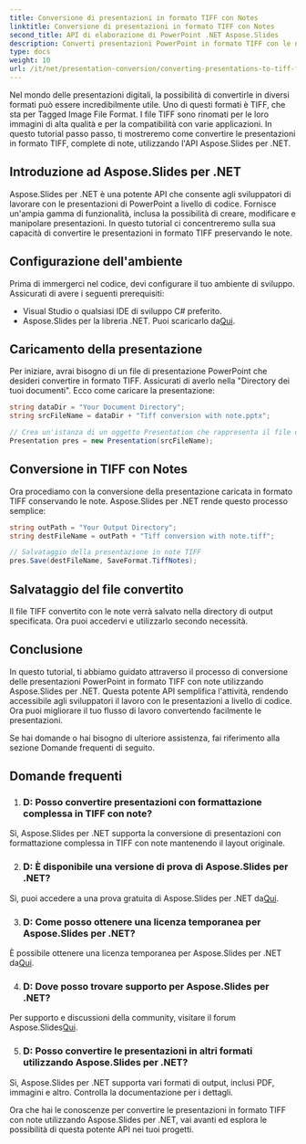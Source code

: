 ```yaml
---
title: Conversione di presentazioni in formato TIFF con Notes
linktitle: Conversione di presentazioni in formato TIFF con Notes
second_title: API di elaborazione di PowerPoint .NET Aspose.Slides
description: Converti presentazioni PowerPoint in formato TIFF con le note del relatore utilizzando Aspose.Slides per .NET. Conversione efficiente e di alta qualità.
type: docs
weight: 10
url: /it/net/presentation-conversion/converting-presentations-to-tiff-format-with-notes/
---
```


Nel mondo delle presentazioni digitali, la possibilità di convertirle in diversi formati può essere incredibilmente utile. Uno di questi formati è TIFF, che sta per Tagged Image File Format. I file TIFF sono rinomati per le loro immagini di alta qualità e per la compatibilità con varie applicazioni. In questo tutorial passo passo, ti mostreremo come convertire le presentazioni in formato TIFF, complete di note, utilizzando l'API Aspose.Slides per .NET.

## Introduzione ad Aspose.Slides per .NET

Aspose.Slides per .NET è una potente API che consente agli sviluppatori di lavorare con le presentazioni di PowerPoint a livello di codice. Fornisce un'ampia gamma di funzionalità, inclusa la possibilità di creare, modificare e manipolare presentazioni. In questo tutorial ci concentreremo sulla sua capacità di convertire le presentazioni in formato TIFF preservando le note.

## Configurazione dell'ambiente

Prima di immergerci nel codice, devi configurare il tuo ambiente di sviluppo. Assicurati di avere i seguenti prerequisiti:

- Visual Studio o qualsiasi IDE di sviluppo C# preferito.
-  Aspose.Slides per la libreria .NET. Puoi scaricarlo da[Qui](https://releases.aspose.com/slides/net/).

## Caricamento della presentazione

Per iniziare, avrai bisogno di un file di presentazione PowerPoint che desideri convertire in formato TIFF. Assicurati di averlo nella "Directory dei tuoi documenti". Ecco come caricare la presentazione:

```csharp
string dataDir = "Your Document Directory";
string srcFileName = dataDir + "Tiff conversion with note.pptx";

// Crea un'istanza di un oggetto Presentation che rappresenta il file di presentazione
Presentation pres = new Presentation(srcFileName);
```

## Conversione in TIFF con Notes

Ora procediamo con la conversione della presentazione caricata in formato TIFF conservando le note. Aspose.Slides per .NET rende questo processo semplice:

```csharp
string outPath = "Your Output Directory";
string destFileName = outPath + "Tiff conversion with note.tiff";

// Salvataggio della presentazione in note TIFF
pres.Save(destFileName, SaveFormat.TiffNotes);
```

## Salvataggio del file convertito

Il file TIFF convertito con le note verrà salvato nella directory di output specificata. Ora puoi accedervi e utilizzarlo secondo necessità.

## Conclusione

In questo tutorial, ti abbiamo guidato attraverso il processo di conversione delle presentazioni PowerPoint in formato TIFF con note utilizzando Aspose.Slides per .NET. Questa potente API semplifica l'attività, rendendo accessibile agli sviluppatori il lavoro con le presentazioni a livello di codice. Ora puoi migliorare il tuo flusso di lavoro convertendo facilmente le presentazioni.

Se hai domande o hai bisogno di ulteriore assistenza, fai riferimento alla sezione Domande frequenti di seguito.

## Domande frequenti

1. ### D: Posso convertire presentazioni con formattazione complessa in TIFF con note?

Sì, Aspose.Slides per .NET supporta la conversione di presentazioni con formattazione complessa in TIFF con note mantenendo il layout originale.

2. ### D: È disponibile una versione di prova di Aspose.Slides per .NET?

 Sì, puoi accedere a una prova gratuita di Aspose.Slides per .NET da[Qui](https://releases.aspose.com/).

3. ### D: Come posso ottenere una licenza temporanea per Aspose.Slides per .NET?

 È possibile ottenere una licenza temporanea per Aspose.Slides per .NET da[Qui](https://purchase.aspose.com/temporary-license/).

4. ### D: Dove posso trovare supporto per Aspose.Slides per .NET?

 Per supporto e discussioni della community, visitare il forum Aspose.Slides[Qui](https://forum.aspose.com/).

5. ### D: Posso convertire le presentazioni in altri formati utilizzando Aspose.Slides per .NET?

 Sì, Aspose.Slides per .NET supporta vari formati di output, inclusi PDF, immagini e altro. Controlla la documentazione per i dettagli.

Ora che hai le conoscenze per convertire le presentazioni in formato TIFF con note utilizzando Aspose.Slides per .NET, vai avanti ed esplora le possibilità di questa potente API nei tuoi progetti.